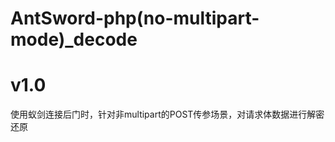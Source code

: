 # AntSword-php(no-multipart-mode)_decode
v1.0<br>
====
使用蚁剑连接后门时，针对非multipart的POST传参场景，对请求体数据进行解密还原
